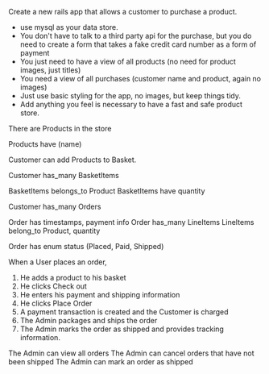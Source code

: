 Create a new rails app that allows a customer to purchase a product.

- use mysql as your data store.
- You don't have to talk to a third party api for the purchase, but you do need to create a form that takes a fake credit card number as a form of payment
- You just need to have a view of all products (no need for product images, just titles)
- You need a view of all purchases (customer name and product, again no images)
- Just use basic styling for the app, no images, but keep things tidy.
- Add anything you feel is necessary to have a fast and safe product store.



There are Products in the store

Products have (name)

Customer can add Products to Basket.

Customer has_many BasketItems

BasketItems belongs_to Product
BasketItems have quantity

Customer has_many Orders

Order has timestamps, payment info
Order has_many LineItems
LineItems belong_to Product, quantity

Order has enum status (Placed, Paid, Shipped)

When a User places an order,

1. He adds a product to his basket
2. He clicks Check out
3. He enters his payment and shipping information
4. He clicks Place Order
5. A payment transaction is created and the Customer is charged
6. The Admin packages and ships the order
7. The Admin marks the order as shipped and provides tracking information.



The Admin can view all orders
The Admin can cancel orders that have not been shipped
The Admin can mark an order as shipped
